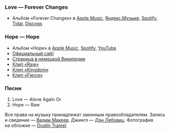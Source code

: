 ### Love — Forever Changes

- Альбом «Forever Changes» в
	[Apple Music](https://music.apple.com/album/1125521386),
	[Яндекс.Музыке](https://music.yandex.ru/album/53711),
	[Spotify](https://open.spotify.com/album/2amHBpP8C0EUy6yBNy6nN6),
	[Tidal](https://tidal.com/browse/album/51160950),
	[Discogs](https://www.discogs.com/master/6215)

### Hope — Hope

- Альбом «Hope» в
	[Apple Music](https://music.apple.com/album/1261968423),
	[Spotify](https://open.spotify.com/album/3bf07nGbwRnUK63t0NT6wi),
	[YouTube](https://www.youtube.com/playlist?list=PL4pFhWK7FHXGU-dUZItJbVSFTgVFL1l8n)
- [Официальный сайт](https://www.thisishope.de/index2.html)
- [Страница в немецкой Википедии](https://de.wikipedia.org/wiki/Hope_(Band))
- [Клип «Raw»](https://youtu.be/CYjS4_euoMs)
- [Клип «Kingdom»](https://youtu.be/MXX-nVpfFp8)
- [Клип «Fierce»](https://youtu.be/HHQY9sspge0)

### Песни

1. Love — Alone Again Or
2. Hope — Raw

Все права на музыку принадлежат законным правообладателям.
Запись и сведение — [Вадим Макеев](https://pepelsbey.dev/).
Джингл — [Дэн Лебовиц](https://www.youtube.com/channel/UC38A5qHrlc_Zgua7vL4b96w).
Фотография на обложке — [Dustin Tramel](https://unsplash.com/photos/jXkeRL4k6-g).
